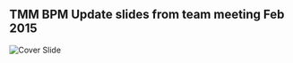TMM BPM Update slides from team meeting Feb 2015
------------------------------------------------
![Cover Slide](https://raw.githubusercontent.com/eschabell/presentation-tmm-bpm-update/blob/master/cover.png)
